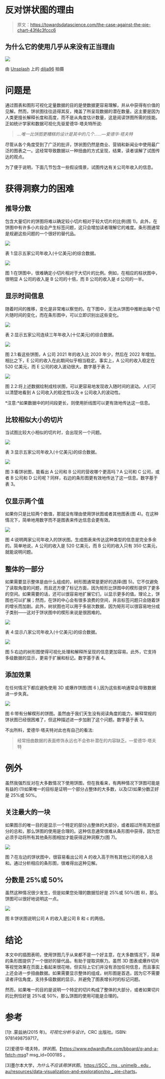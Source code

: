 # 反对饼状图的理由

> 原文：<https://towardsdatascience.com/the-case-against-the-pie-chart-43f4c3fccc6>

## 为什么它的使用几乎从来没有正当理由

![](img/0ef5882069617ffff9608db7383b4dd4.png)

由 [Unsplash](https://unsplash.com/photos/es7aJ-3iBDo) 上的 [dilja96](https://unsplash.com/@dilja96) 拍摄

# 问题是

通过图表和图形可视化定量数据的目的是使数据更容易理解，并从中获得有价值的见解。然而，饼状图往往适得其反，掩盖了所呈现数据的潜在数量。这主要是因为人类更擅长解释长度和高度，而不是从角度估计数量，这是阅读饼图所需的技能。正如统计学家和数据可视化先驱爱德华·塔夫特所说:

> *…唯一比饼图更糟糕的设计是其中的几个……—爱德华·塔夫特*

尽管从各个角度受到了广泛的批评，饼状图仍然是商业、营销和新闻业中使用最广泛的图表之一。这经常导致数据以一种扭曲的方式呈现，结果，读者误解了试图传达的观点。

为了便于说明，下面几节包含一些假设情景，试图传达有关公司年收入的信息。

# 获得洞察力的困难

## 推导分数

包含大量切片的饼图将难以确定较小切片相对于较大切片的比例(图 1)。此外，在饼图中有许多小片段会产生标签问题，这只会增加读者理解它的难度。条形图通常是规避这些问题的一个很好的替代品。

![](img/4ce90cc3d2aba1bbb15b81b5e159b85f.png)

表 1:显示五家公司年收入(十亿美元)的综合数据。

![](img/191ef7bb6df2a7fc3087090ea066e666.png)

图 1:在饼图中，很难确定小切片相对于大切片的比例。例如，在相应的柱状图中，很明显 A 公司的收入是 B 公司的十倍，而 B 公司的收入是 d 公司的一半。

## 显示时间信息

随着时间的推移，变化是非常难以察觉的。在下图中，无法从饼图中推断出每个切片随时间的变化，而在条形图中，可以立即识别出这些变化。

![](img/e6f05b899c943793aac64dda562d902d.png)

表 2:显示五家公司连续三年年收入(十亿美元)的综合数据。

![](img/d53fcd453b6c960527bd5183d5ea69fa.png)

图 2.1:看这些饼图，A 公司 2021 年的收入比 2020 年少，然后在 2022 年增加。相比之下，E 公司的收入在此期间似乎相当稳定。事实上，A 公司的收入稳定在 520 亿美元，而 E 公司的收入波动很大。数字基于表 2。

![](img/754d22475b99b0f99f13dd6c84d99eb9.png)

图 2.2:将上述数据绘制成柱状图，可以更容易地发现收入随时间的波动。人们可以清楚地看到 A 公司收入的稳定性以及 e 公司收入的波动性。

*注意:*如果数据中的时间段更长，则使用折线图可以更有效地传达这一信息。

## 比较相似大小的切片

当试图比较大小相似的切片时，会出现另一个问题。

![](img/a00962aff980a03ed8d00cc5d11a94db.png)

表 3:显示五家公司年收入(十亿美元)的综合数据。

![](img/ce5e2d0bdafbd7667192c1f19d44a1ac.png)

图 3:看饼状图，能看出 A 公司和 B 公司的营收哪个更高吗？A 公司和 C 公司，或者 B 公司和 D 公司呢？同样，右边的条形图更有效地传达了这一信息。数字基于表 3。

## 仅显示两个值

如果你只是比较两个数值，那就没有理由使用饼状图或者其他图表(图 4)。在这种情况下，简单地用数字而不是图表来传达信息会更有效。

![](img/7fa4f1eb4c1932f417a4e6189931d781.png)

图 4:说明两家公司年收入的饼状图。生成图表来传达这种类型的信息是完全多余的。简单地说，A 公司的收入是 520 亿美元，而 B 公司的收入只有 350 亿美元，就能说明问题。

## 整体的一部分

如果需要显示整体是由什么组成的，树形图通常是更好的选择(图 5)。它不仅避免了读取角度的问题，而且还方便了标记方面，因为矩形比饼图中的楔形提供了更多的空间。如果需要的话，还可以很容易地扩展它们，以显示更多的值。理论上，饼图也可以扩展；然而，在饼的中心会有很多浪费的空间，并且标签问题只会随着饼的增长而加剧。此外，树状图也可以用于多层次数据，因为矩形可以很容易地分成子类别——这对于饼状图中的楔形来说是很困难的。

![](img/2c19e81d486cbbad37e1976b9a69c803.png)

表 4:显示八家公司年收入(十亿美元)的综合数据。

![](img/75904b1a83c4c2900bbd729c44d2164c.png)

图 5:右边的树形图使得可视化处理和解释所呈现的信息更加容易。此外，它支持多级数据的显示，更易于扩展和标记。数字基于表 4。

## 添加效果

在任何情况下都应避免使用 3D 或爆炸饼图(图 6 ),因为这些影响通常会导致数据进一步失真。

![](img/7a1e3d69cca9ef4974e713d9b60f434f.png)

图 6:带有分解楔形的饼图。虽然由于我们天生没有阅读角度的能力，解释常规的饼状图已经很困难了，但这种描述进一步加剧了这个问题。数字基于表 3。

不出所料，爱德华·塔夫特对此也有自己的看法:

> 经常扭曲数据的表面修饰永远也不会弥补潜在的内容缺乏。—爱德华·塔夫特

# 例外

虽然我强烈反对在大多数情况下使用饼图，但在我看来，有两种情况下饼图可能是有益的:(1)如果唯一的目标是证明一个部分占整体的大多数，以及(2)如果分数正好是 25%或 50%。

## 关注最大的一块

如果图示的唯一目的是显示一个特定的部分占整体的大部分，或者超过所有其他部分的总和，那么饼图的使用是合理的。这种信息通常很难从条形图中获得，因为您必须手动将所有其他条形图相加才能获得这种洞察力(图 7)。

![](img/e13dbe777bd8aac8bec116f60fdb3887.png)

图 7:在左边的饼状图中，很容易看出公司 A 的收入高于所有其他公司的收入总和。通过分析相应的条形图，很难得出这种见解。

## 分数是 25%或 50%

虽然这种情况很少发生，但是如果您处理的数据恰好是 25%或 50%(图 8)，那么饼图可以很好地说明这一点。

![](img/c7ae97ecdbb5adf5ce38c8570220ca45.png)

图 8:饼状图说明公司 A 的收入是公司 B 和 c 的两倍。

# 结论

本文中的插图表明，使用饼图几乎从来都不是一个好主意，在大多数情况下，简单的条形图提供了一个很好的替代品，有助于提取洞察力。虽然 3D 图表或爆炸切片等视觉效果在页面上看起来很花哨，但实际上它们并没有添加任何信息，而且事实上还会进一步扭曲数据。如果需要显示整体的组成，树形图是首选，因为它不需要读者评估角度，支持多级数据的显示，并避免了图表增长时的标记问题。

然而，如果唯一的目的是说明一个特定的切片构成了整体的大部分，或者如果切片的比例恰好是 25%或 50%，那么饼图的使用可能是合理的。

# 参考

[1]t .蒙兹纳(2015 年)。*可视化分析与设计*。CRC 出版社。ISBN: 9781498759717。

[2]爱德华·塔夫特，*饼状图*。【https://www.edwardtufte.com/bboard/q-and-a-fetch-msg? msg_id=00018S 。

[3]墨尔本大学，*为什么不应该用饼状图*。[https://SCC . ms . unimelb . edu . au/resources/data-visualization-and-exploration/no _ pie-charts](https://scc.ms.unimelb.edu.au/resources/data-visualisation-and-exploration/no_pie-charts)。